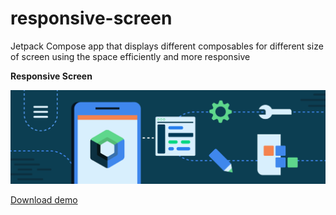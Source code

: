 # responsive-screen
Jetpack Compose app that displays different composables for different size of screen using the space efficiently and more responsive

**Responsive Screen**

<img src="https://github.com/raheemadamboev/responsive-screen/blob/master/jetpack-compose-banner.png" />

<a href="https://github.com/raheemadamboev/responsive-screen/blob/master/app-debug.apk">Download demo</a>
